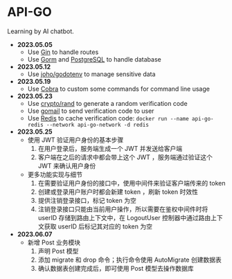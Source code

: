 # API-GO

Learning by AI chatbot.

- **2023.05.05**
  - Use [Gin](https://github.com/gin-gonic/gin) to handle routes
  - Use [Gorm](https://github.com/go-gorm/gorm) and [PostgreSQL](https://www.postgresql.org/) to handle database
- **2023.05.12**
  - Use [joho/godotenv](https://github.com/joho/godotenv) to manage sensitive data
- **2023.05.19**
  - Use [Cobra](https://github.com/spf13/cobra) to custom some commands for command line usage
- **2023.05.23**
  - Use [crypto/rand](https://pkg.go.dev/crypto/rand) to generate a random verification code
  - Use [gomail](https://pkg.go.dev/gopkg.in/gomail.v2?utm_source=godoc#example-package) to send verification code to user
  - Use [Redis](https://redis.io/docs/getting-started/) to cache verification code: `docker run --name api-go-redis --network api-go-network -d redis`
- **2023.05.25**
  - 使用 JWT 验证用户身份的基本步骤
    1. 在用户登录后，服务端生成一个 JWT 并发送给客户端
    2. 客户端在之后的请求中都会带上这个 JWT ，服务端通过验证这个 JWT 来确认用户身份
  - 更多功能实现与细节
    1. 在需要验证用户身份的接口中，使用中间件来验证客户端传来的 token
    2. 创建或登录用户账户时都会新建 token ，刷新 token 时效性
    3. 提供注销登录接口，标记 token 为空
    4. 注销登录接口只能由当前用户操作，所以需要在鉴权中间件时将 userID 存储到路由上下文中，在 LogoutUser 控制器中通过路由上下文获取 userID 后标记其对应的 token 为空
- **2023.06.07**
  - 新增 Post 业务模块
    1. 声明 Post 模型
    2. 添加 migrate 和 drop 命令；执行命令使用 AutoMigrate 创建数据表
    3. 确认数据表创建完成后，即可使用 Post 模型去操作数据库
